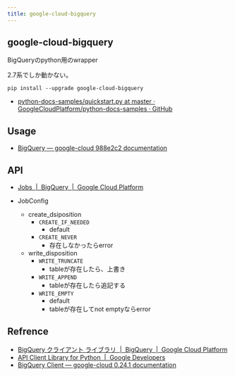 ```yaml
---
title: google-cloud-bigquery
---
```


## google-cloud-bigquery
BigQueryのpython用のwrapper

2.7系でしか動かない。

```
pip install --upgrade google-cloud-bigquery
```

* [python-docs-samples/quickstart.py at master · GoogleCloudPlatform/python-docs-samples · GitHub](https://github.com/GoogleCloudPlatform/python-docs-samples/blob/master/bigquery/cloud-client/quickstart.py)

## Usage
* [BigQuery — google-cloud 988e2c2 documentation](https://googlecloudplatform.github.io/google-cloud-python/latest/bigquery/usage.html)



## API
* [Jobs  |  BigQuery  |  Google Cloud Platform](https://cloud.google.com/bigquery/docs/reference/rest/v2/jobs)


* JobConfig
    * create_dsiposition
        * `CREATE_IF_NEEDED`
            * default
        * `CREATE_NEVER`
            * 存在しなかったらerror
    * write_disposition
        * `WRITE_TRUNCATE`
            * tableが存在したら、上書き
        * `WRITE_APPEND`
            * tableが存在したら追記する
        * `WRITE_EMPTY`
            * default
            * tableが存在してnot emptyならerror


## Refrence
* [BigQuery クライアント ライブラリ  |  BigQuery  |  Google Cloud Platform](https://cloud.google.com/bigquery/docs/reference/libraries?hl=ja#client-libraries-install-python)
* [API Client Library for Python  |  Google Developers](https://developers.google.com/api-client-library/python/?hl=ja)
* [BigQuery Client — google-cloud 0.24.1 documentation](https://googlecloudplatform.github.io/google-cloud-python/stable/bigquery-client.html)




